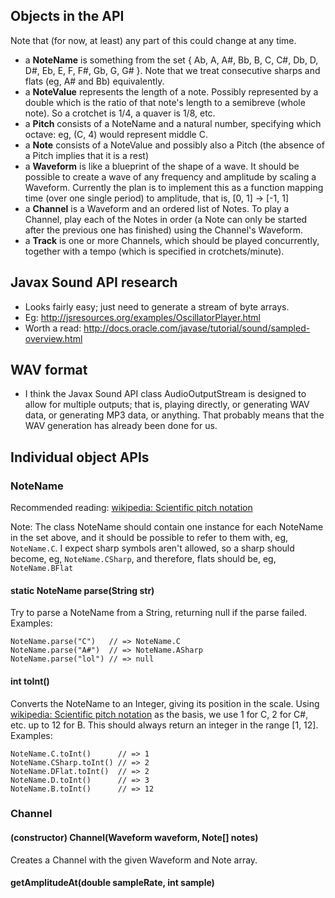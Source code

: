 ## Objects in the API

Note that (for now, at least) any part of this could change at any time.

* a **NoteName** is something from the set { Ab, A, A#, Bb, B, C, C#, Db, D, D#, Eb, E, F, F#, Gb, G, G# }. Note that we treat consecutive sharps and flats (eg, A# and Bb) equivalently.
* a **NoteValue** represents the length of a note. Possibly represented by a double which is the ratio of that note's length to a semibreve (whole note). So a crotchet is 1/4, a quaver is 1/8, etc.
* a **Pitch** consists of a NoteName and a natural number, specifying which octave: eg, (C, 4) would represent middle C.
* a **Note** consists of a NoteValue and possibly also a Pitch (the absence of a Pitch implies that it is a rest)
* a **Waveform** is like a blueprint of the shape of a wave. It should be possible to create a wave of any frequency and amplitude by scaling a Waveform. Currently the plan is to implement this as a function mapping time (over one single period) to amplitude, that is, [0, 1] -> [-1, 1]
* a **Channel** is a Waveform and an ordered list of Notes. To play a Channel, play each of the Notes in order (a Note can only be started after the previous one has finished) using the Channel's Waveform.
* a **Track** is one or more Channels, which should be played concurrently, together with a tempo (which is specified in  crotchets/minute).

## Javax Sound API research

* Looks fairly easy; just need to generate a stream of byte arrays.
* Eg: http://jsresources.org/examples/OscillatorPlayer.html
* Worth a read: http://docs.oracle.com/javase/tutorial/sound/sampled-overview.html

## WAV format

* I think the Javax Sound API class AudioOutputStream is designed to allow for
  multiple outputs; that is, playing directly, or generating WAV data, or
  generating MP3 data, or anything. That probably means that the WAV generation
  has already been done for us.

## Individual object APIs

### NoteName

Recommended reading: [wikipedia: Scientific pitch notation]

Note: The class NoteName should contain one instance for each NoteName in the set above, and it should be possible to refer to them with, eg, `NoteName.C`. I expect sharp symbols aren't allowed, so a sharp should become, eg, `NoteName.CSharp`, and therefore, flats should be, eg, `NoteName.BFlat`

#### static NoteName parse(String str)
Try to parse a NoteName from a String, returning null if the parse failed. Examples:

    NoteName.parse("C")   // => NoteName.C
    NoteName.parse("A#")  // => NoteName.ASharp
    NoteName.parse("lol") // => null

#### int toInt()
Converts the NoteName to an Integer, giving its position in the scale. Using [wikipedia: Scientific pitch notation] as  the basis, we use 1 for C, 2 for C#, etc. up to 12 for B. This should always return an integer in the range [1, 12]. Examples:

    NoteName.C.toInt()      // => 1
    NoteName.CSharp.toInt() // => 2
    NoteName.DFlat.toInt()  // => 2
    NoteName.D.toInt()      // => 3
    NoteName.B.toInt()      // => 12

[wikipedia: Scientific pitch notation]: https://en.wikipedia.org/wiki/Scientific_pitch_notation

### Channel

#### (constructor) Channel(Waveform waveform, Note[] notes)

Creates a Channel with the given Waveform and Note array.

#### getAmplitudeAt(double sampleRate, int sample)
